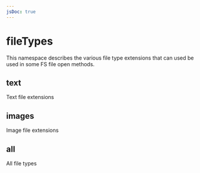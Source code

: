 ```yaml
---
jsDoc: true
---
```


<a name="module-storage-filetypes" id="module-storage-filetypes"></a>

# fileTypes
This namespace describes the various file type extensions that can used be used in some FS file open methods.



<JsDocParameters/>

<a name="module-storage-filetypes-text" id="module-storage-filetypes-text"></a>

## text
Text file extensions



<a name="module-storage-filetypes-images" id="module-storage-filetypes-images"></a>

## images
Image file extensions



<a name="module-storage-filetypes-all" id="module-storage-filetypes-all"></a>

## all
All file types


